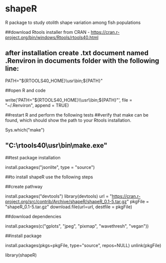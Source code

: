 shapeR
======

R package to study otolith shape variation among fish populations


##download Rtools installer from CRAN - https://cran.r-project.org/bin/windows/Rtools/rtools40.html
## after installation create .txt document named .Renviron in documents folder with the following line:

PATH="${RTOOLS40_HOME}\usr\bin;${PATH}"

##open R and code

write('PATH="${RTOOLS40_HOME}\\usr\\bin;${PATH}"', file = "~/.Renviron", append = TRUE)

##restart R and perform the following tests
##verify that make can be found, which should show the path to your Rtools installation.

Sys.which("make")
## "C:\\rtools40\\usr\\bin\\make.exe"

##test package installation

install.packages("jsonlite", type = "source")

##to install shapeR use the following steps 

##create pathway 

install.packages("devtools")
library(devtools)
url = "https://cran.r-project.org/src/contrib/Archive/shapeR/shapeR_0.1-5.tar.gz"
pkgFile = "shapeR_0.1-5.tar.gz"
download.file(url=url, destfile = pkgFile)

##download dependencies

install.packages(c("gplots", "jpeg", "pixmap", "wavethresh", "vegan"))

##install package

install.packages(pkgs=pkgFile, type="source", repos=NULL)
unlink(pkgFile)

library(shapeR)
